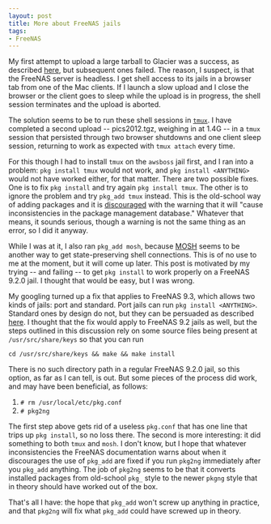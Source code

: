 ```yaml
---
layout: post
title: More about FreeNAS jails
tags:
- FreeNAS
---
```

My first attempt to upload a large tarball to Glacier was a success, as described [here](http://ghuiber.github.io/2015/2/22/FreeNAS-to-Glacier/), but subsequent ones failed. The reason, I suspect, is that the FreeNAS server is headless. I get shell access to its jails in a browser tab from one of the Mac clients. If I launch a slow upload and I close the browser or the client goes to sleep while the upload is in progress, the shell session terminates and the upload is aborted.

The solution seems to be to run these shell sessions in [`tmux`](http://tmux.sourceforge.net/). I have completed a second upload -- pics2012.tgz, weighing in at 1.4G -- in a `tmux` session that persisted through two browser shutdowns and one client sleep session, returning to work as expected with `tmux attach` every time. 

For this though I had to install `tmux` on the `awsboss` jail first, and I ran into a problem: `pkg install tmux` would not work, and `pkg install <ANYTHING>` would not have worked either, for that matter. There are two possible fixes. One is to fix `pkg install` and try again `pkg install tmux`. The other is to ignore the problem and try `pkg_add tmux` instead. This is the old-school way of adding packages and it is [discouraged](http://doc.freenas.org/9.3/freenas_jails.html#installing-freebsd-packages) with the warning that it will "cause inconsistencies in the package management database." Whatever that means, it sounds serious, though a warning is not the same thing as an error, so I did it anyway. 

While I was at it, I also ran `pkg_add mosh`, because [MOSH](https://mosh.mit.edu/) seems to be another way to get state-preserving shell connections. This is of no use to me at the moment, but it will come up later. This post is motivated by my trying -- and failing -- to get `pkg install` to work properly on a FreeNAS 9.2.0 jail. I thought that would be easy, but I was wrong.

My googling turned up a fix that applies to FreeNAS 9.3, which allows two kinds of jails: port and standard. Port jails can run `pkg install <ANYTHING>`. Standard ones by design do not, but they can be persuaded as described [here](https://forums.freenas.org/index.php?threads/problem-installing-mysql-jail-pkg-conf-is-no-longer-supported.24048/). I thought that the fix would apply to FreeNAS 9.2 jails as well, but the steps outlined in this discussion rely on some source files being present at `/usr/src/share/keys` so that you can run
```
cd /usr/src/share/keys && make && make install
```

There is no such directory path in a regular FreeNAS 9.2.0 jail, so this option, as far as I can tell, is out. But some pieces of the process did work, and may have been beneficial, as follows:

1. `# rm /usr/local/etc/pkg.conf`
2. `# pkg2ng`

The first step above gets rid of a useless `pkg.conf` that has one line that trips up `pkg install`, so no loss there. The second is more interesting: it did something to both `tmux` and `mosh`. I don't know, but I hope that whatever inconsistencies the FreeNAS documentation warns about when it discourages the use of `pkg_add` are fixed if you run `pkg2ng` immediately after you `pkg_add` anything. The job of `pkg2ng` seems to be that it converts installed packages from old-school `pkg_` style to the newer `pkgng` style that in theory should have worked out of the box.

That's all I have: the hope that `pkg_add` won't screw up anything in practice, and that `pkg2ng` will fix what `pkg_add` could have screwed up in theory.
